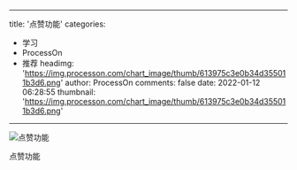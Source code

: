 
---
title: '点赞功能'
categories: 
 - 学习
 - ProcessOn
 - 推荐
headimg: 'https://img.processon.com/chart_image/thumb/613975c3e0b34d355011b3d6.png'
author: ProcessOn
comments: false
date: 2022-01-12 06:28:55
thumbnail: 'https://img.processon.com/chart_image/thumb/613975c3e0b34d355011b3d6.png'
---

<div>   
<img class="thumb" alt="点赞功能" src="https://img.processon.com/chart_image/thumb/613975c3e0b34d355011b3d6.png" referrerpolicy="no-referrer">
<p>点赞功能</p>  
</div>
            